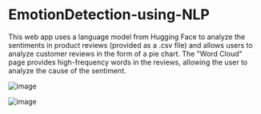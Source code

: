 # EmotionDetection-using-NLP

This web app uses a language model from Hugging Face to analyze the sentiments in product reviews (provided as a .csv file) and allows users to analyze customer reviews in the form of a pie chart. The "Word Cloud" page provides high-frequency words in the reviews, allowing the user to analyze the cause of the sentiment.

![image](https://github.com/RohitNegi12/EmotionDetection-using-NLP/assets/128612679/c9c404df-8f4e-4dbb-b2a6-013dfcb892ea)

![image](https://github.com/RohitNegi12/EmotionDetection-using-NLP/assets/128612679/132422ab-8498-466e-b779-63d836aa93ab)
